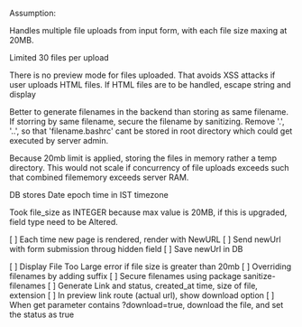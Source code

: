 Assumption: 

Handles multiple file uploads from input form, with each file size maxing at 20MB.

Limited 30 files per upload

There is no preview mode for files uploaded. That avoids XSS attacks if user uploads HTML files. If HTML files are to be handled, escape string and display

Better to generate filenames in the backend than storing as same filename. If storring by same filename, secure the filename by sanitizing. Remove '.', '..', so that 'filename.bashrc' cant be stored in root directory which could get executed by server admin.

Because 20mb limit is applied, storing the files in memory rather a temp directory. This would not scale if concurrency of file uploads exceeds such that combined filememory exceeds server RAM.




DB stores Date epoch time in IST timezone

Took file_size as INTEGER because max value is 20MB, if this is upgraded, field type need to be Altered.



[ ] Each time new page is rendered, render with NewURL
[ ] Send newUrl with form submission throug hidden field
[ ] Save newUrl in DB


[ ] Display File Too Large error if file size is greater than 20mb
[ ] Overriding filenames by adding suffix
[ ] Secure filenames using package sanitize-filenames
[ ] Generate Link and status, created_at time, size of file, extension
[ ] In preview link route (actual url), show download option
[ ] When get parameter contains ?download=true, download the file, and set the status as true

